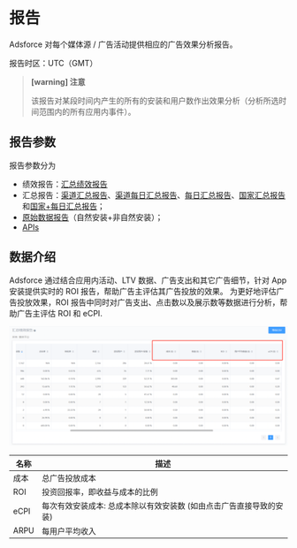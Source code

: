 # 报告

Adsforce 对每个媒体源 / 广告活动提供相应的广告效果分析报告。

报告时区：UTC（GMT）

> **[warning] 注意**
> 
> 该报告对某段时间内产生的所有的安装和用户数作出效果分析（分析所选时间范围内的所有应用内事件）。


## 报告参数
报告参数分为

- 绩效报告：[汇总绩效报告](performance-reports/performance-summary-report/README.md)
- 汇总报告：[渠道汇总报告](performance-reports/summary-report/media-source-report/README.md)、[渠道每日汇总报告](performance-reports/summary-report/media-source-by-date-report/README.md)、[每日汇总报告](performance-reports/summary-report/daily-report/README.md)、[国家汇总报告](performance-reports/summary-report/country-report/README.md)和[国家+每日汇总报告](performance-reports/summary-report/country-by-date-report/README.md)；
- [原始数据报告](raw-data-reports/README.md)（自然安装+非自然安装）；
- [APIs](APIs/README.md)

## 数据介绍

Adsforce 通过结合应用内活动、LTV 数据、广告支出和其它广告细节，针对 App 安装提供实时的 ROI 报告，帮助广告主评估其广告投放的效果。
为更好地评估广告投放效果，ROI 报告中同时对广告支出、点击数以及展示数等数据进行分析，帮助广告主评估 ROI 和 eCPI.

![image-20190219120432](imgs/20190219120432.png)

| 名称                               | 描述                                                |
| ----------------------------------------- | ---------------------------------------------------------- |
| 成本        | 总广告投放成本                                    |
| ROI         | 投资回报率，即收益与成本的比例 |
| eCPI        | 每次有效安装成本: 总成本除以有效安装数 (如由点击广告直接导致的安装) |
| ARPU        | 每用户平均收入                              |

